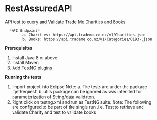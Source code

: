 # RestAssuredAPI
API test to query and Validate Trade Me Charities and Books

      *API Endpoint*
            a. Charities: https://api.trademe.co.nz/v1/Charities.json
            b. Books: https://api.trademe.co.nz/v1/Categories/0193-.json

**Prerequisites**
1. Install Java 8 or above
2. Install Maven
3. Add TestNG plugins

**Running the tests**
1. Import project into Eclipse
   Note: a. The tests are under the package 'getRequest'
         b. utils package can be ignored as was intended for parameterization of String/data validaton.
3. Right click on testng.xml and run as TestNG suite.
        Note: The following are configured to be part of the single run .i.e. Test to retrieve and validate Charity and test to validate books
              
